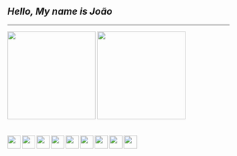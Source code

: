  ## *Hello, My name is João*
 ---

<div>
 <img height="200px" src="https://github-readme-stats.vercel.app/api?username=jon1Santos&show_icons=true&theme=tokyonight&hide_border=true" />  
 <img height="200px" src="https://github-readme-stats.vercel.app/api/top-langs/?username=jon1Santos&langs_count=7&theme=tokyonight&hide_border=true" />
</div>
<br/>
<br/>
<div align="center">
   <img align="left" height="30px" src="https://cdn.jsdelivr.net/gh/devicons/devicon/icons/html5/html5-original.svg" />
   <img align="left" height="30px" src="https://cdn.jsdelivr.net/gh/devicons/devicon/icons/css3/css3-plain.svg" />
   <img align="left" height="30px" src="https://cdn.jsdelivr.net/gh/devicons/devicon/icons/javascript/javascript-original.svg" />
   <img align="left" height="30px" src="https://cdn.jsdelivr.net/gh/devicons/devicon/icons/typescript/typescript-plain.svg" />
   <img align="left" height="30px" src="https://cdn.jsdelivr.net/gh/devicons/devicon/icons/react/react-original.svg" />
   <img align="left" height="30px" src="https://cdn.jsdelivr.net/gh/devicons/devicon/icons/redux/redux-original.svg" />
   <img align="left" height="30px"  src="https://cdn.jsdelivr.net/gh/devicons/devicon/icons/nodejs/nodejs-original.svg" />
   <img align="left" height="30px" src="https://cdn.jsdelivr.net/gh/devicons/devicon/icons/git/git-original.svg" />
   <img align="left" height="30px" src="https://cdn.jsdelivr.net/gh/devicons/devicon/icons/npm/npm-original-wordmark.svg" />
</div>



          


